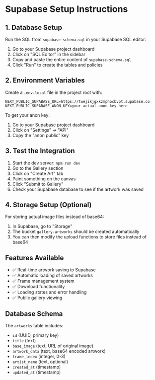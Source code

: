 # Supabase Setup Instructions

## 1. Database Setup

Run the SQL from `supabase-schema.sql` in your Supabase SQL editor:

1. Go to your Supabase project dashboard
2. Click on "SQL Editor" in the sidebar
3. Copy and paste the entire content of `supabase-schema.sql`
4. Click "Run" to create the tables and policies

## 2. Environment Variables

Create a `.env.local` file in the project root with:

```env
NEXT_PUBLIC_SUPABASE_URL=https://twejikjgxkzmphocbvpt.supabase.co
NEXT_PUBLIC_SUPABASE_ANON_KEY=your-actual-anon-key-here
```

To get your anon key:
1. Go to your Supabase project dashboard
2. Click on "Settings" → "API"
3. Copy the "anon public" key

## 3. Test the Integration

1. Start the dev server: `npm run dev`
2. Go to the Gallery section
3. Click on "Create Art" tab
4. Paint something on the canvas
5. Click "Submit to Gallery"
6. Check your Supabase database to see if the artwork was saved

## 4. Storage Setup (Optional)

For storing actual image files instead of base64:

1. In Supabase, go to "Storage"
2. The bucket `gallery-artworks` should be created automatically
3. You can then modify the upload functions to store files instead of base64

## Features Available

- ✅ Real-time artwork saving to Supabase
- ✅ Automatic loading of saved artworks
- ✅ Frame management system
- ✅ Download functionality
- ✅ Loading states and error handling
- ✅ Public gallery viewing

## Database Schema

The `artworks` table includes:
- `id` (UUID, primary key)
- `title` (text)
- `base_image` (text, URL of original image)
- `artwork_data` (text, base64 encoded artwork)
- `frame_index` (integer, 0-3)
- `artist_name` (text, optional)
- `created_at` (timestamp)
- `updated_at` (timestamp)
